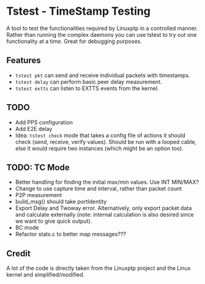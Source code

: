 <!--SPDX-License-Identifier: GPL-2.0-only-->
<!--SPDX-FileCopyrightText: 2025 Casper Andersson <casper.casan@gmail.com>-->
# Tstest - TimeStamp Testing

A tool to test the functionalities required by Linuxptp in a controlled manner.
Rather than running the complex daemons you can use tstest to try out one
functionality at a time. Great for debugging purposes.

## Features
- `tstest pkt` can send and receive individual packets with timestamps.
- `tstest delay` can perform basic peer delay measurement.
- `tstest extts` can listen to EXTTS events from the kernel.


## TODO
- Add PPS configuration
- Add E2E delay
- Idea: `tstest check` mode that takes a config file of actions it should check
  (send, receive, verify values). Should be run with a looped cable, else it
  would require two instances (which might be an option too).

## TODO: TC Mode
- Better handling for finding the initial max/min values. Use INT MIN/MAX?
- Change to use capture time and interval, rather than packet count
- P2P measurement
- build_msg() should take portIdentity
- Export Delay and Twoway error. Alternatively, only export packet
  data and calculate externally (note: internal calculation is also
  desired since we want to give quick output).
- BC mode
- Refactor stats.c to better map messages???

## Credit
A lot of the code is directly taken from the Linuxptp project and the Linux
kernel and simplified/modified.
